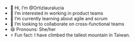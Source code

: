 - 👋 Hi, I’m @Ortizlauralucia
- 👀 I’m interested in working in product teams
- 🌱 I’m currently learning about agile and scrum 
- 💞️ I’m looking to collaborate on cross-functional teams
- 😄 Pronouns: She/her
- ⚡ Fun fact: I have climbed the tallest mountain in Taiwan. 

<!---
Ortizlauralucia/Ortizlauralucia is a ✨ special ✨ repository because its `README.md` (this file) appears on your GitHub profile.
You can click the Preview link to take a look at your changes.
--->
